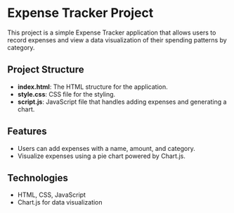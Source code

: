 # Expense Tracker Project

This project is a simple Expense Tracker application that allows users to record expenses and view a data visualization of their spending patterns by category.

## Project Structure
- **index.html**: The HTML structure for the application.
- **style.css**: CSS file for the styling.
- **script.js**: JavaScript file that handles adding expenses and generating a chart.

## Features
- Users can add expenses with a name, amount, and category.
- Visualize expenses using a pie chart powered by Chart.js.

## Technologies
- HTML, CSS, JavaScript
- Chart.js for data visualization
